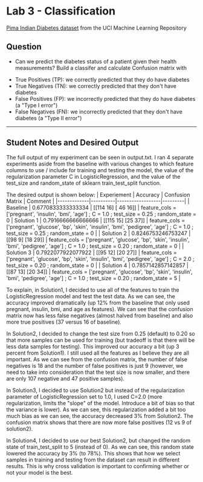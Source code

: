 # Lab 3 - Classification

[Pima Indian Diabetes dataset](https://www.kaggle.com/uciml/pima-indians-diabetes-database?select=diabetes.csv) from the UCI Machine Learning Repository

## Question

* Can we predict the diabetes status of a patient given their health measurements? Build a classifer and calculate Confusion matrix with

- True Positives (TP): we correctly predicted that they do have diabetes
- True Negatives (TN): we correctly predicted that they don't have diabetes
- False Positives (FP): we incorrectly predicted that they do have diabetes (a "Type I error")
- False Negatives (FN): we incorrectly predicted that they don't have diabetes (a "Type II error")

-----------------------------

## Student Notes and Desired Output
The full output of my experiment can be seen in output.txt. I ran 4 separate experiments aside from the baseline with various changes to which feature columns to use / include for training and testing the model, the value of the regularization parameter C in LogisticRegression, and the value of the test_size and random_state of sklearn train_test_split function.

The desired output is shown below:
| Experiement | Accuracy | Confusion Matrix | Comment |
|-------------|----------|------------------|---------|
| Baseline    | 0.6770833333333334 | [[114  16] [ 46  16]] | feature_cols = ['pregnant', 'insulin', 'bmi', 'age'] ; C = 1.0 ; test_size = 0.25 ; random_state = 0
| Solution 1   | 0.7916666666666666 | [[115  15] [25 37]] |  feature_cols = ['pregnant', 'glucose', 'bp', 'skin', 'insulin', 'bmi', 'pedigree', 'age'] ; C = 1.0 ; test_size = 0.25 ; random_state = 0 |
| Solution 2   | 0.8246753246753247  | [[98  9] [18 29]] |  feature_cols = ['pregnant', 'glucose', 'bp', 'skin', 'insulin', 'bmi', 'pedigree', 'age'] ; C = 1.0 ; test_size = 0.20 ; random_state = 0 |
| Solution 3   | 0.7922077922077922  | [[95 12] [20 27]] |  feature_cols = ['pregnant', 'glucose', 'bp', 'skin', 'insulin', 'bmi', 'pedigree', 'age'] ; C = 2.0 ; test_size = 0.20 ; random_state = 0 |
| Solution 4   | 0.7857142857142857  | [[87 13] [20 34]] |  feature_cols = ['pregnant', 'glucose', 'bp', 'skin', 'insulin', 'bmi', 'pedigree', 'age'] ; C = 1.0 ; test_size = 0.20 ; random_state = 5 |

To explain, in Solution1, I decided to use all of the features to train the LogisticRegression model and test the test data. As we can see, the accuracy improved dramatically (up 12% from the baseline that only used pregnant, insulin, bmi, and age as features). We can see that the confusion matrix now has less false negatives (almost halved from baseline) and also more true positives (37 versus 16 of baseline). 

In Solution2, I decided to change the test size from 0.25 (default) to 0.20 so that more samples can be used for training (but tradeoff is that there will be less data samples for testing). This improved our accuracy a bit (up 3 percent from Solution1). I still used all the features as I believe they are all important. As we can see from the confusion matrix, the number of false negatives is 18 and the number of false positives is just 9 (however, we need to take into consideration that the test size is now smaller, and there are only 107 negative and 47 positive samples).

In Solution3, I decided to use Solution2 but instead of the regularization parameter of LogisticRegression set to 1.0, I used C=2.0 (more regularization, limits the "slope" of the model. Introduce a bit of bias so that the variance is lower). As we can see, this regularization added a bit too much bias as we can see, the accuracy decreased 3% from Solution2. The confusion matrix shows that there are now more false positives (12 vs 9 of solution2).

In Solution4, I decided to use our best Solution2, but changed the random state of train_test_split to 5 (instead of 0). As we can see, this random state lowered the accuracy by 3% (to 78%). This shows that how we select samples in training and testing from the dataset can result in different results. This is why cross validation is important to confirming whether or not your model is the best.






